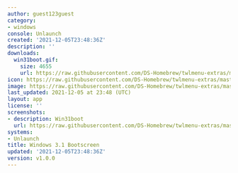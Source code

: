 ```yaml
---
author: guest123guest
category:
- windows
console: Unlaunch
created: '2021-12-05T23:48:36Z'
description: ''
downloads:
  win31boot.gif:
    size: 4655
    url: https://raw.githubusercontent.com/DS-Homebrew/twlmenu-extras/master/_nds/TWiLightMenu/unlaunch/backgrounds/win31boot.gif
icon: https://raw.githubusercontent.com/DS-Homebrew/twlmenu-extras/master/_nds/TWiLightMenu/unlaunch/backgrounds/win31boot.gif
image: https://raw.githubusercontent.com/DS-Homebrew/twlmenu-extras/master/_nds/TWiLightMenu/unlaunch/backgrounds/win31boot.gif
last_updated: 2021-12-05 at 23:48 (UTC)
layout: app
license: ''
screenshots:
- description: Win31boot
  url: https://raw.githubusercontent.com/DS-Homebrew/twlmenu-extras/master/_nds/TWiLightMenu/unlaunch/backgrounds/win31boot.gif
systems:
- Unlaunch
title: Windows 3.1 Bootscreen
updated: '2021-12-05T23:48:36Z'
version: v1.0.0
---
```

